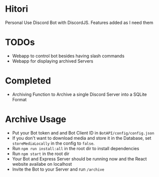 # Hitori
Personal Use Discord Bot with DiscordJS. Features added as I need them

# TODOs
- Webapp to control bot besides having slash commands
- Webapp for displaying archived Servers

# Completed
- Archiving Function to Archive a single Discord Server into a SQLite Format

# Archive Usage
- Put your Bot token and and Bot Client ID in `BotAPI/config/config.json`
- If you don't want to download media and store it in the Database, set `storeMediaLocally` in the config to `false`.
- Run `npm run install:all` in the root dir to install dependencies
- Run `npm start` in the root dir
- Your Bot and Express Server should be running now and the React website availabe on localhost
- Invite the Bot to your Server and run `/archive`
